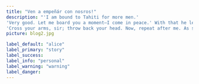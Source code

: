 ```yaml
---
title: "Ven a empeñár con nosros!"
description: "'I am bound to Tahiti for more men.'
'Very good. Let me board you a moment—I come in peace.' With that he leaped from the canoe, swam to the boat; and climbing the gunwale, stood face to face with the captain.
'Cross your arms, sir; throw back your head. Now, repeat after me. As soon as Steelkilt leaves me, I swear to beach this boat on yonder island, and remain there six days. If I do not, may lightning strike me!'A pretty scholar,' laughed the Lakeman. 'Adios, Senor!' and leaping into the sea, he swam back to his comrades."
picture: blog2.jpg

label_default: "alice" 
label_primary: "story"
label_success: 
label_info: "personal"
label_warning: "warning"
label_danger: 
---
```

